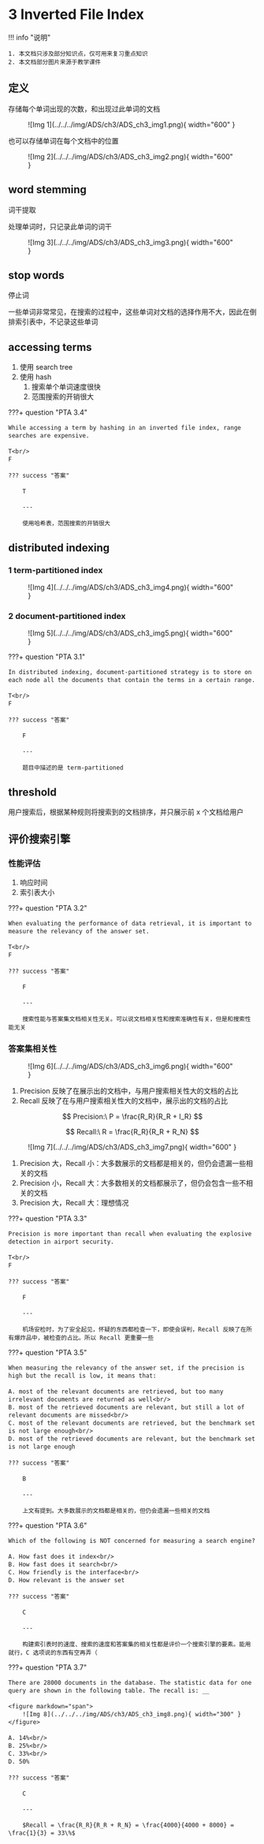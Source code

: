 # 3 Inverted File Index

<!-- !!! tip "说明"

    此文档正在更新中…… -->

!!! info "说明"

    1. 本文档只涉及部分知识点，仅可用来复习重点知识
    2. 本文档部分图片来源于教学课件

## 定义

存储每个单词出现的次数，和出现过此单词的文档

<figure markdown="span">
    ![Img 1](../../../img/ADS/ch3/ADS_ch3_img1.png){ width="600" }
</figure>

也可以存储单词在每个文档中的位置

<figure markdown="span">
    ![Img 2](../../../img/ADS/ch3/ADS_ch3_img2.png){ width="600" }
</figure>

## word stemming

词干提取

处理单词时，只记录此单词的词干

<figure markdown="span">
    ![Img 3](../../../img/ADS/ch3/ADS_ch3_img3.png){ width="600" }
</figure>

## stop words

停止词

一些单词非常常见，在搜索的过程中，这些单词对文档的选择作用不大，因此在倒排索引表中，不记录这些单词

## accessing terms

1. 使用 search tree
2. 使用 hash
      1. 搜索单个单词速度很快
      2. 范围搜索的开销很大

???+ question "PTA 3.4"

    While accessing a term by hashing in an inverted file index, range searches are expensive.  

    T<br/>
    F

    ??? success "答案"

        T

        ---

        使用哈希表，范围搜索的开销很大

## distributed indexing

### 1 term-partitioned index

<figure markdown="span">
    ![Img 4](../../../img/ADS/ch3/ADS_ch3_img4.png){ width="600" }
</figure>

### 2 document-partitioned index

<figure markdown="span">
    ![Img 5](../../../img/ADS/ch3/ADS_ch3_img5.png){ width="600" }
</figure>

???+ question "PTA 3.1"

    In distributed indexing, document-partitioned strategy is to store on each node all the documents that contain the terms in a certain range.

    T<br/>
    F

    ??? success "答案"

        F

        ---

        题目中描述的是 term-partitioned

## threshold

用户搜索后，根据某种规则将搜索到的文档排序，并只展示前 x 个文档给用户

## 评价搜索引擎

### 性能评估

1. 响应时间
2. 索引表大小

???+ question "PTA 3.2"

    When evaluating the performance of data retrieval, it is important to measure the relevancy of the answer set.

    T<br/>
    F

    ??? success "答案"

        F

        ---

        搜索性能与答案集文档相关性无关。可以说文档相关性和搜索准确性有关，但是和搜索性能无关

### 答案集相关性

<figure markdown="span">
    ![Img 6](../../../img/ADS/ch3/ADS_ch3_img6.png){ width="600" }
</figure>

1. Precision 反映了在展示出的文档中，与用户搜索相关性大的文档的占比
2. Recall 反映了在与用户搜索相关性大的文档中，展示出的文档的占比

$$
Precision:\ P = \frac{R_R}{R_R + I_R}
$$

$$
Recall:\ R = \frac{R_R}{R_R + R_N}
$$

<figure markdown="span">
    ![Img 7](../../../img/ADS/ch3/ADS_ch3_img7.png){ width="600" }
</figure>

1. Precision 大，Recall 小：大多数展示的文档都是相关的，但仍会遗漏一些相关的文档
2. Precision 小，Recall 大：大多数相关的文档都展示了，但仍会包含一些不相关的文档
3. Precision 大，Recall 大：理想情况

???+ question "PTA 3.3"

    Precision is more important than recall when evaluating the explosive detection in airport security.

    T<br/>
    F

    ??? success "答案"

        F

        ---

        机场安检时，为了安全起见，怀疑的东西都检查一下，即使会误判，Recall 反映了在所有爆炸品中，被检查的占比。所以 Recall 更重要一些

???+ question "PTA 3.5"

    When measuring the relevancy of the answer set, if the precision is high but the recall is low, it means that:

    A. most of the relevant documents are retrieved, but too many irrelevant documents are returned as well<br/>
    B. most of the retrieved documents are relevant, but still a lot of relevant documents are missed<br/>
    C. most of the relevant documents are retrieved, but the benchmark set is not large enough<br/>
    D. most of the retrieved documents are relevant, but the benchmark set is not large enough

    ??? success "答案"

        B

        ---

        上文有提到。大多数展示的文档都是相关的，但仍会遗漏一些相关的文档

???+ question "PTA 3.6"

    Which of the following is NOT concerned for measuring a search engine?

    A. How fast does it index<br/>
    B. How fast does it search<br/>
    C. How friendly is the interface<br/>
    D. How relevant is the answer set

    ??? success "答案"

        C

        ---

        构建索引表时的速度、搜索的速度和答案集的相关性都是评价一个搜索引擎的要素。能用就行，C 选项说的东西有空再弄（

???+ question "PTA 3.7"

    There are 28000 documents in the database. The statistic data for one query are shown in the following table. The recall is: __

    <figure markdown="span">
        ![Img 8](../../../img/ADS/ch3/ADS_ch3_img8.png){ width="300" }
    </figure>

    A. 14%<br/>
    B. 25%<br/>
    C. 33%<br/>
    D. 50%

    ??? success "答案"

        C

        ---

        $Recall = \frac{R_R}{R_R + R_N} = \frac{4000}{4000 + 8000} = \frac{1}{3} = 33\%$